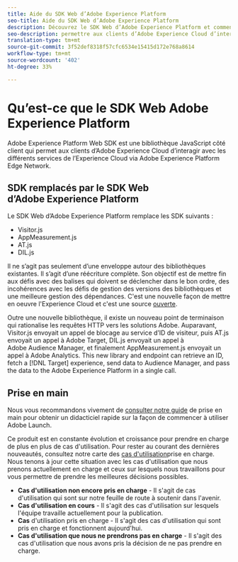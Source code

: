 ```yaml
---
title: Aide du SDK Web d’Adobe Experience Platform
seo-title: Aide du SDK Web d’Adobe Experience Platform
description: Découvrez le SDK Web d’Adobe Experience Platform et comment l’utiliser.
seo-description: permettre aux clients d’Adobe Experience Cloud d’interagir avec les différents services dans Experience Cloud 
translation-type: tm+mt
source-git-commit: 3f52def8318f57cfc6534e15415d172e768a8614
workflow-type: tm+mt
source-wordcount: '402'
ht-degree: 33%

---
```



# Qu’est-ce que le SDK Web Adobe Experience Platform

Adobe Experience Platform Web SDK est une bibliothèque JavaScript côté client qui permet aux clients d’Adobe Experience Cloud d’interagir avec les différents services de l’Experience Cloud via Adobe Experience Platform Edge Network.

## SDK remplacés par le SDK Web d’Adobe Experience Platform

Le SDK Web d’Adobe Experience Platform remplace les SDK suivants :

* Visitor.js
* AppMeasurement.js
* AT.js
* DIL.js

Il ne s’agit pas seulement d’une enveloppe autour des bibliothèques existantes. Il s’agit d’une réécriture complète. Son objectif est de mettre fin aux défis avec des balises qui doivent se déclencher dans le bon ordre, des incohérences avec les défis de gestion des versions des bibliothèques et une meilleure gestion des dépendances. C&#39;est une nouvelle façon de mettre en oeuvre l&#39;Experience Cloud et c&#39;est une source [ouverte](https://github.com/adobe/alloy).

Outre une nouvelle bibliothèque, il existe un nouveau point de terminaison qui rationalise les requêtes HTTP vers les solutions Adobe. Auparavant, Visitor.js envoyait un appel de blocage au service d’ID de visiteur, puis AT.js envoyait un appel à Adobe Target, DIL.js envoyait un appel à Adobe Audience Manager, et finalement AppMeasurement.js envoyait un appel à Adobe Analytics. This new library and endpoint can retrieve an ID, fetch a [!DNL Target] experience, send data to Audience Manager, and pass the data to the Adobe Experience Platform in a single call.

## Prise en main

Nous vous recommandons vivement de [consulter notre guide](getting-started/quick-start-with-launch.md) de prise en main pour obtenir un didacticiel rapide sur la façon de commencer à utiliser Adobe Launch.

Ce produit est en constante évolution et croissance pour prendre en charge de plus en plus de cas d&#39;utilisation. Pour rester au courant des dernières nouveautés, consultez notre carte des [cas d&#39;utilisation](https://github.com/adobe/alloy/projects/5)prise en charge. Nous tenons à jour cette situation avec les cas d&#39;utilisation que nous prenons actuellement en charge et ceux sur lesquels nous travaillons pour vous permettre de prendre les meilleures décisions possibles.

* __Cas d&#39;utilisation non encore pris en charge__ - Il s&#39;agit de cas d&#39;utilisation qui sont sur notre feuille de route à soutenir dans l&#39;avenir.
* __Cas d&#39;utilisation en cours__ - Il s&#39;agit des cas d&#39;utilisation sur lesquels l&#39;équipe travaille actuellement pour la publication.
* __Cas__ d&#39;utilisation pris en charge - Il s&#39;agit des cas d&#39;utilisation qui sont pris en charge et fonctionnent aujourd&#39;hui.
* __Cas d&#39;utilisation que nous ne prendrons pas en charge__ - Il s&#39;agit des cas d&#39;utilisation que nous avons pris la décision de ne pas prendre en charge.
